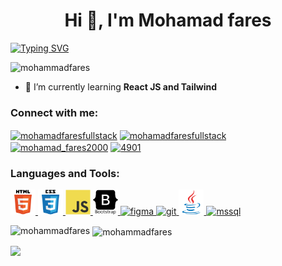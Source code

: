 <h1 align="center">Hi 👋, I'm Mohamad fares</h1>

[![Typing SVG](https://readme-typing-svg.herokuapp.com?font=Fira+Code&pause=1000&color=4844F7&width=435&lines=Upcoming+MERN+Stack+Developer)](https://git.io/typing-svg)

<p align="left"> <img src="https://komarev.com/ghpvc/?username=mohammadfares&label=Profile%20views&color=0e75b6&style=flat" alt="mohammadfares" /> </p>

- 🌱 I’m currently learning **React JS and Tailwind**

<h3 align="left">Connect with me:</h3>
<p align="left">
<a href="https://linkedin.com/in/mohamadfaresfullstack" target="blank"><img align="center" src="https://raw.githubusercontent.com/rahuldkjain/github-profile-readme-generator/master/src/images/icons/Social/linked-in-alt.svg" alt="mohamadfaresfullstack" height="30" width="40" /></a>
<a href="https://fb.com/mohamadfaresfullstack" target="blank"><img align="center" src="https://raw.githubusercontent.com/rahuldkjain/github-profile-readme-generator/master/src/images/icons/Social/facebook.svg" alt="mohamadfaresfullstack" height="30" width="40" /></a>
<a href="https://instagram.com/mohamad_fares2000" target="blank"><img align="center" src="https://raw.githubusercontent.com/rahuldkjain/github-profile-readme-generator/master/src/images/icons/Social/instagram.svg" alt="mohamad_fares2000" height="30" width="40" /></a>
<a href="https://discord.gg/4901" target="blank"><img align="center" src="https://raw.githubusercontent.com/rahuldkjain/github-profile-readme-generator/master/src/images/icons/Social/discord.svg" alt="4901" height="30" width="40" /></a>
</p>

<h3 align="left">Languages and Tools:</h3>
<p align="left"> <a href="https://www.w3.org/html/" target="_blank" rel="noreferrer"> <img src="https://raw.githubusercontent.com/devicons/devicon/master/icons/html5/html5-original-wordmark.svg" alt="html5" width="40" height="40"/> </a>
<a href="https://www.w3schools.com/css/" target="_blank" rel="noreferrer"> <img src="https://raw.githubusercontent.com/devicons/devicon/master/icons/css3/css3-original-wordmark.svg" alt="css3" width="40" height="40"/> 
<a href="https://developer.mozilla.org/en-US/docs/Web/JavaScript" target="_blank" rel="noreferrer"> <img src="https://raw.githubusercontent.com/devicons/devicon/master/icons/javascript/javascript-original.svg" alt="javascript" width="40" height="40"/> </a></a>
<a href="https://getbootstrap.com" target="_blank" rel="noreferrer"> <img src="https://raw.githubusercontent.com/devicons/devicon/master/icons/bootstrap/bootstrap-plain-wordmark.svg" alt="bootstrap" width="40" height="40"/> </a>  <a href="https://www.figma.com/" target="_blank" rel="noreferrer"> <img src="https://www.vectorlogo.zone/logos/figma/figma-icon.svg" alt="figma" width="40" height="40"/> </a> <a href="https://git-scm.com/" target="_blank" rel="noreferrer"> <img src="https://www.vectorlogo.zone/logos/git-scm/git-scm-icon.svg" alt="git" width="40" height="40"/> </a>  <a href="https://www.java.com" target="_blank" rel="noreferrer"> <img src="https://raw.githubusercontent.com/devicons/devicon/master/icons/java/java-original.svg" alt="java" width="40" height="40"/> </a>  <a href="https://www.microsoft.com/en-us/sql-server" target="_blank" rel="noreferrer"> <img src="https://www.svgrepo.com/show/303229/microsoft-sql-server-logo.svg" alt="mssql" width="40" height="40"/> </a> </p>

<p><img align="left" src="https://github-readme-stats.vercel.app/api/top-langs?username=mohammadfares&show_icons=true&locale=en&layout=compact" alt="mohammadfares" /></p>

<p>&nbsp;<img align="center" src="https://github-readme-stats.vercel.app/api?username=mohammadfares&show_icons=true&locale=en" alt="mohammadfares" /></p>

![](http://github-profile-summary-cards.vercel.app/api/cards/repos-per-language?username=vn7n24fzkq&theme=default)
